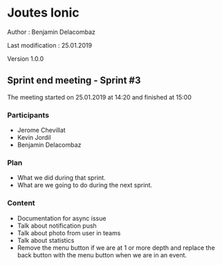 # Joutes Ionic

Author : Benjamin Delacombaz

Last modification : 25.01.2019

Version 1.0.0

## Sprint end meeting - Sprint #3

The meeting started on 25.01.2019 at 14:20 and finished at 15:00

### Participants

* Jerome Chevillat
* Kevin Jordil
* Benjamin Delacombaz

### Plan

* What we did during that sprint.
* What are we going to do during the next sprint.

### Content

* Documentation for async issue
* Talk about notification push
* Talk about photo from user in teams
* Talk about statistics
* Remove the menu button if we are at 1 or more depth and replace the back button with the menu button when we are in an event.



